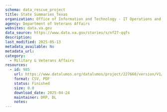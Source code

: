 ```yaml
---
schema: data_rescue_project 
title: State Summaries_Texas
organization: Office of Information and Technology - IT Operations and Services (ITOPS)
agency: Department of Veterans Affairs
websites: data.va.gov
data_source: https://www.data.va.gov/stories/s/nf27-qqfs
description: 
last_modified: 2025-05-13
metadata_available: No
metadata_url: 
category:
  - Military & Veterans Affairs 
resources:
  - id: 985
    url: https://www.datalumos.org/datalumos/project/227660/version/V1/view
    format: CSV, PDF
    status: Finished
    size: 0.0
    download_date: 2025-04-24
    maintainer: DRP, DL
    notes: 
---
```

